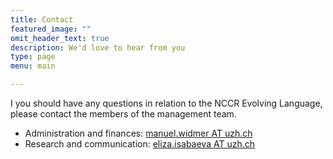 ```yaml
---
title: Contact
featured_image: ""
omit_header_text: true
description: We'd love to hear from you
type: page
menu: main

---
```


I you should have any questions in relation to the NCCR Evolving Language, please contact the members of the management team.
* Administration and finances: [manuel.widmer AT uzh.ch](mailto:manuel.widmer@uzh.ch)
* Research and communication: [eliza.isabaeva AT uzh.ch](mailto:eliza.isabaeva@uzh.ch)
